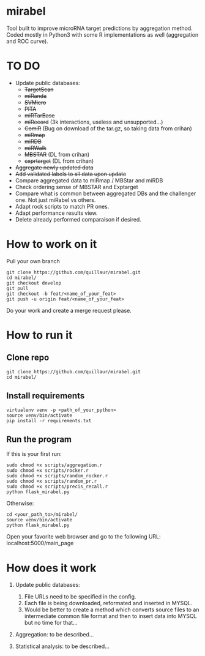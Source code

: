 # mirabel
Tool built to improve microRNA target predictions by aggregation method.
Coded mostly in Python3 with some R implementations as well (aggregation and ROC curve).

# TO DO
- Update public databases:
    - ~~TargetScan~~
    - ~~miRanda~~
    - ~~SVMicro~~
    - ~~PITA~~
    - ~~miRTarBase~~
    - ~~miRecord~~ (3k interactions, useless and unsupported...)
    - ~~ComiR~~ (Bug on download of the tar.gz, so taking data from crihan)
    - ~~miRmap~~
    - ~~miRDB~~
    - ~~miRWalk~~
    - ~~MBSTAR~~ (DL from crihan)
    - ~~exprtarget~~ (DL from crihan)
- ~~Aggregate newly updated data~~
- ~~Add validated labels to all data upon update~~
- Compare aggregated data to miRmap / MBStar and miRDB
- Check ordering sense of MBSTAR and Exptarget
- Compare what is common between aggregated DBs and the challenger one. Not just miRabel vs others.
- Adapt rock scripts to match PR ones.
- Adapt performance results view.
- Delete already performed comparaison if desired.

# How to work on it
Pull your own branch
```shell
git clone https://github.com/quillaur/mirabel.git
cd mirabel/
git checkout develop
git pull
git checkout -b feat/<name_of_your_feat>
git push -u origin feat/<name_of_your_feat>
```
Do your work and create a merge request please.

# How to run it

## Clone repo
```shell
git clone https://github.com/quillaur/mirabel.git
cd mirabel/
```

## Install requirements
```shell
virtualenv venv -p <path_of_your_python>
source venv/bin/activate
pip install -r requirements.txt
```

## Run the program
If this is your first run:
```shell
sudo chmod +x scripts/aggregation.r
sudo chmod +x scripts/rocker.r
sudo chmod +x scripts/random_rocker.r
sudo chmod +x scripts/random_pr.r
sudo chmod +x scripts/precis_recall.r
python flask_mirabel.py
```
Otherwise:
```shell
cd <your_path_to>/mirabel/
source venv/bin/activate
python flask_mirabel.py
```
Open your favorite web browser and go to the following URL: localhost:5000/main_page


# How does it work
1. Update public databases:
    1. File URLs need to be specified in the config.
    2. Each file is being downloaded, reformated and inserted in MYSQL.
    3. Would be better to create a method which converts source files to an intermediate common file format and then to insert data into MYSQL but no time for that...

2. Aggregation: to be described...

3. Statistical analysis: to be described...